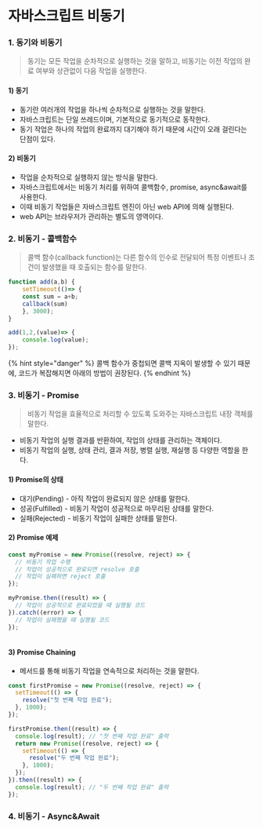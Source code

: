 # 자바스크립트 비동기

### 1. 동기와 비동기

> 동기는 모든 작업을 순차적으로 실행하는 것을 말하고, 비동기는 이전 작업의 완료 여부와 상관없이 다음 작업을 실행한다.

#### 1) 동기

* 동기란 여러개의 작업을 하나씩 순차적으로 실행하는 것을 말한다.
* 자바스크립트는 단일 쓰레드이며, 기본적으로 동기적으로 동작한다.
* 동기 작업은 하나의 작업의 완료까지 대기해야 하기 때문에 시간이 오래 걸린다는 단점이 있다.

#### 2) 비동기

* 작업을 순차적으로 실행하지 않는 방식을 말한다.
* 자바스크립트에서는 비동기 처리를 위하여 콜백함수, promise,  async\&await를 사용한다.
* 이때 비동기 작업들은 자바스크립트 엔진이 아닌 web API에 의해 실행된다.
* &#x20;web API는 브라우저가 관리하는 별도의 영역이다.

### 2. 비동기 - 콜백함수

> 콜백 함수(callback function)는 다른 함수의 인수로 전달되어 특정 이벤트나 조건이 발생했을 때 호출되는 함수를 말한다.

```javascript
function add(a,b) {
    setTimeout(()=> {
    const sum = a+b;
    callback(sum)
    }, 3000);
}

add(1,2,(value)=> {
    console.log(value);
});
```

{% hint style="danger" %}
콜백 함수가 중첩되면 콜백 지옥이 발생할 수 있기 때문에, 코드가 복잡해지면 아래의 방법이 권장된다.
{% endhint %}

### 3. 비동기 - Promise

> 비동기 작업을 효율적으로 처리할 수 있도록 도와주는 자바스크립트 내장 객체를 말한다.

* 비동기 작업의 실행 결과를 반환하여, 작업의 상태를 관리하는 객체이다.
* 비동기 작업의 실행, 상태 관리, 결과 저장, 병렬 실행, 재실행 등 다양한 역할을 한다.

#### 1) Promise의 상태

* 대기(Pending) - 아직 작업이 완료되지 않은 상태를 말한다.
* 성공(Fulfilled) - 비동기 작업이 성공적으로 마무리된 상태를 말한다.
* 실패(Rejected) - 비동기 작업이 실패한 상태를 말한다.

#### 2) Promise 예제

```jsx
const myPromise = new Promise((resolve, reject) => {
  // 비동기 작업 수행
  // 작업이 성공적으로 완료되면 resolve 호출
  // 작업이 실패하면 reject 호출
});

myPromise.then((result) => {
  // 작업이 성공적으로 완료되었을 때 실행될 코드
}).catch((error) => {
  // 작업이 실패했을 때 실행될 코드
});
 
```

#### 3)  Promise Chaining

* 메서드를 통해 비동기 작업을 연속적으로 처리하는 것을 말한다.

```jsx
const firstPromise = new Promise((resolve, reject) => {
  setTimeout(() => {
    resolve("첫 번째 작업 완료");
  }, 1000);
});

firstPromise.then((result) => {
  console.log(result); // "첫 번째 작업 완료" 출력
  return new Promise((resolve, reject) => {
    setTimeout(() => {
      resolve("두 번째 작업 완료");
    }, 1000);
  });
}).then((result) => {
  console.log(result); // "두 번째 작업 완료" 출력
});

```

### 4. 비동기 - Async\&Await
